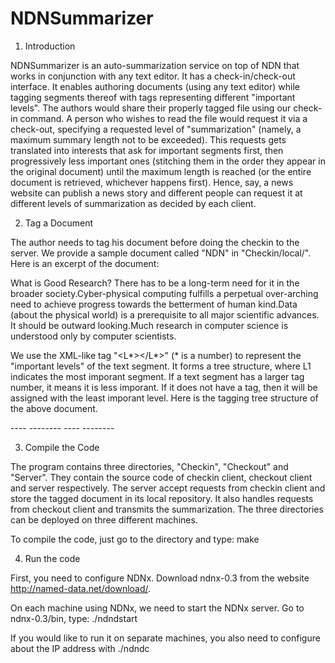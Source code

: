 NDNSummarizer
=============

1. Introduction

NDNSummarizer is an auto-summarization service on top of NDN that works in conjunction with any text editor. It has a check-in/check-out interface. It enables authoring documents (using any text editor) while tagging segments thereof with tags representing different "important levels". The authors would share their properly tagged file using our check-in command. A person who wishes to read the file would request it via a check-out, specifying a requested level of "summarization" (namely, a maximum summary length not to be exceeded). This requests gets translated into interests that ask for important segments first, then progressively less important ones (stitching them in the order they appear in the original document) until the maximum length is reached (or the entire document is retrieved, whichever happens first). Hence, say, a news website can publish a news story and different people can request it at different levels of summarization as decided by each client.


2. Tag a Document

The author needs to tag his document before doing the checkin to the server. We provide a sample document called "NDN" in "Checkin/local/". Here is an excerpt of the document:

<L1>What is Good Research?</L1>
<L2>There has to be a long-term need for it in the broader society.</L2><L3>Cyber-physical computing fulfills a perpetual over-arching need to achieve progress towards the betterment of human kind.Data (about the physical world) is a prerequisite to all major scientific advances.</L3>
<L2>It should be outward looking.</L2><L3>Much research in computer science is understood only by computer scientists.</L3>

We use the XML-like tag "<L*></L*>" (* is a number) to represent the "important levels" of the text segment. It forms a tree structure, where L1 indicates the most imporant segment. If a text segment has a larger tag number, it means it is less imporant. If it does not have a tag, then it will be assigned with the least imporant level. Here is the tagging tree structure of the above document.

<L1>
----<L2>
--------<L3>
----<L2>
--------<L3>


3. Compile the Code

The program contains three directories, "Checkin", "Checkout" and "Server". They contain the source code of checkin client, checkout client and server respectively. The server accept requests from checkin client and store the tagged document in its local repository. It also handles requests from checkout client and transmits the summarization. The three directories can be deployed on three different machines.

To compile the code, just go to the directory and type:
make


4. Run the code

First, you need to configure NDNx.
Download ndnx-0.3 from the website http://named-data.net/download/.

On each machine using NDNx, we need to start the NDNx server. Go to ndnx-0.3/bin, type:
./ndndstart

If you would like to run it on separate machines, you also need to configure about the IP address with 
./ndndc








